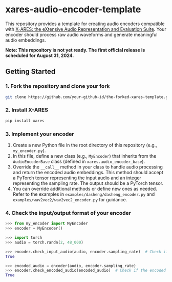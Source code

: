 # xares-audio-encoder-template

This repository provides a template for creating audio encoders compatible with [X-ARES: the eXtensive Audio Representation and Evaluation Suite](https://github.com/jimbozhang/xares). Your encoder should process raw audio waveforms and generate meaningful audio embeddings.

**Note: This repository is not yet ready. The first official release is scheduled for August 31, 2024.**

## Getting Started

### 1. Fork the repository and clone your fork

```bash
git clone https://github.com/your-github-id/the-forked-xares-template.git
```

### 2. Install X-ARES

```bash
pip install xares
```

### 3. Implement your encoder

1. Create a new Python file in the root directory of this repository (e.g., `my_encoder.py`).
1. In this file, define a new class (e.g., `MyEncoder`) that inherits from the `AudioEncoderBase` class (defined in `xares.audio_encoder_base`).
1. Override the `__call__` method in your class to handle audio processing and return the encoded audio embeddings. This method should accept a PyTorch tensor representing the input audio and an integer representing the sampling rate. The output should be a PyTorch tensor.
1. You can override additional methods or define new ones as needed. Refer to the examples in `examples/dasheng/dasheng_encoder.py` and `examples/wav2vec2/wav2vec2_encoder.py` for guidance.

### 4. Check the input/output format of your encoder

```python
>>> from my_encoder import MyEncoder
>>> encoder = MyEncoder()

>>> import torch
>>> audio = torch.randn(2, 48_000)

>>> encoder.check_input_audio(audio, encoder.sampling_rate)  # Check if the input audio format is valid (provided by AudioEncoderBase)
True

>>> encoded_audio = encoder(audio, encoder.sampling_rate)
>>> encoder.check_encoded_audio(encoded_audio)  # Check if the encoded audio format is valid (provided by AudioEncoderBase)
True
```

